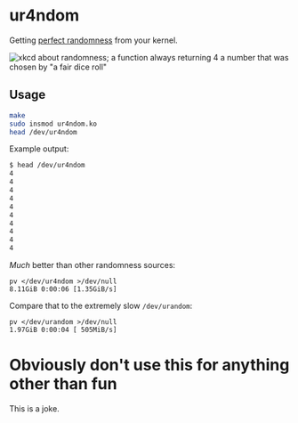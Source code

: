 # ur4ndom

Getting [perfect randomness](https://xkcd.com/221/) from your kernel.

![xkcd about randomness; a function always returning 4 a number that was chosen by "a fair dice roll"](https://imgs.xkcd.com/comics/random_number.png) 

## Usage

```sh
make
sudo insmod ur4ndom.ko
head /dev/ur4ndom
```

Example output:

```sh
$ head /dev/ur4ndom 
4
4
4
4
4
4
4
4
4
4
```

*Much* better than other randomness sources:

```
pv </dev/ur4ndom >/dev/null
8.11GiB 0:00:06 [1.35GiB/s]
```

Compare that to the extremely slow `/dev/urandom`:

```
pv </dev/urandom >/dev/null
1.97GiB 0:00:04 [ 505MiB/s]
```


# Obviously don't use this for anything other than fun

This is a joke.
